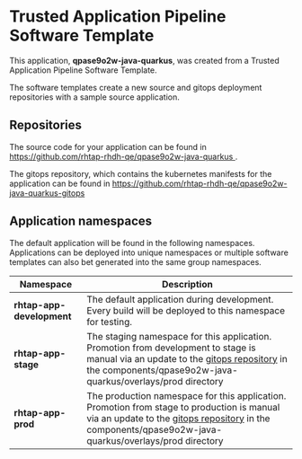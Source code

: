 # Trusted Application Pipeline Software Template

This application, **qpase9o2w-java-quarkus**, was created from a Trusted Application Pipeline Software Template.

The software templates create a new source and gitops deployment repositories with a sample source application. 

## Repositories

The source code for your application can be found in [https://github.com/rhtap-rhdh-qe/qpase9o2w-java-quarkus ](https://github.com/rhtap-rhdh-qe/qpase9o2w-java-quarkus ).
 
The gitops repository, which contains the kubernetes manifests for the application can be found in 
[https://github.com/rhtap-rhdh-qe/qpase9o2w-java-quarkus-gitops ](https://github.com/rhtap-rhdh-qe/qpase9o2w-java-quarkus-gitops ) 

## Application namespaces 

The default application will be found in the following namespaces. Applications can be deployed into unique namespaces or multiple software templates can also bet generated into the same group namespaces.  

|  Namespace   |  Description   |  
| -------- | -------- |   
| **rhtap-app-development** | The default application during development. Every build will be deployed to this namespace for testing. | 
| **rhtap-app-stage** | The staging namespace for this application. Promotion from development to stage is manual via an update to the [gitops repository](https://github.com/rhtap-rhdh-qe/qpase9o2w-java-quarkus-gitops ) in the components/qpase9o2w-java-quarkus/overlays/prod directory |  
| **rhtap-app-prod** | The production namespace for this application. Promotion from stage to production is manual via an update to the [gitops repository](https://github.com/rhtap-rhdh-qe/qpase9o2w-java-quarkus-gitops ) in the components/qpase9o2w-java-quarkus/overlays/prod directory | 